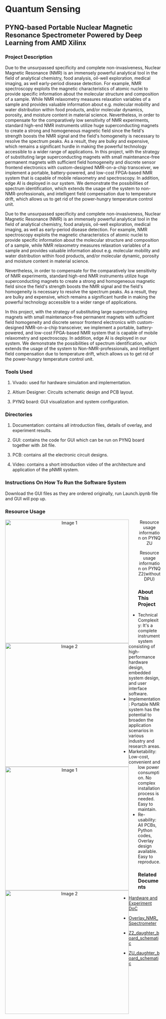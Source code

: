# Quantum Sensing
## PYNQ-based Portable Nuclear Magnetic Resonance Spectrometer Powered by Deep Learning from AMD Xilinx

### Project Description


Due to the unsurpassed specificity and complete non-invasiveness, Nuclear Magnetic Resonance (NMR) is an immensely powerful analytical tool in the field of analytical chemistry, food analysis, oil-well exploration, medical imaging, as well early-period disease detection. For example, NMR spectroscopy exploits the magnetic characteristics of atomic nuclei to provide specific information about the molecular structure and composition of a sample. While NMR relaxometry measures relaxation variables of a sample and provides valuable information about e.g. molecular mobility and water distribution within food products, and/or molecular dynamics, porosity, and moisture content in material science.
Nevertheless, in order to compensate for the comparatively low sensitivity of NMR experiments, standard high-end NMR instruments utilize huge superconducting magnets to create a strong and homogeneous magnetic field since the field's strength boosts the NMR signal and the field's homogeneity is necessary to resolve the spectrum peaks. As a result, they are bulky and expensive, which remains a significant hurdle in making the powerful technology accessible to a wider range of applications. 
In this project, with the strategy of substituting large superconducting magnets with small maintenance-free permanent magnets with sufficient field homogeneity and discrete sensor frontend electronics with custom-designed NMR-on-a-chip transceiver, we implement a portable, battery-powered, and low-cost FPGA-based NMR system that is capable of mobile relaxometry and spectroscopy. In addition, edge AI is deployed in our system. We demonstrate the possibilities of spectrum identification, which extends the usage of the system to non-NMR-professionals, and intelligent field compensation due to temperature drift, which allows us to get rid of the power-hungry temperature control unit.  

Due to the unsurpassed specificity and complete non-invasiveness, Nuclear Magnetic Resonance (NMR) is an immensely powerful analytical tool in the field of analytical chemistry, food analysis, oil-well exploration, medical imaging, as well as early-period disease detection. For example, NMR spectroscopy exploits the magnetic characteristics of atomic nuclei to provide specific information about the molecular structure and composition of a sample, while NMR relaxometry measures relaxation variables of a sample and provides valuable information about e.g. molecular mobility and water distribution within food products, and/or molecular dynamic, porosity and moisture content in material science.

Nevertheless, in order to compensate for the comparatively low sensitivity of NMR experiments, standard high-end NMR instruments utilize huge superconducting magnets to create a strong and homogeneous magnetic field since the field's strength boosts the NMR signal and the field's homogeneity is necessary to resolve the spectrum peaks. As a result, they are bulky and expensive, which remains a significant hurdle in making the powerful technology accessible to a wider range of applications.

In this project, with the strategy of substituting large superconducting magnets with small maintenance-free permanent magnets with sufficient field homogeneity and discrete sensor frontend electronics with custom-designed NMR-on-a-chip transceiver, we implement a portable, battery-powered, and low-cost FPGA-based NMR system that is capable of mobile relaxometry and spectroscopy. In addition, edge AI is deployed in our system. We demonstrate the possibilities of spectrum identification, which extends the usage of the system to Non-NMR-professionals, and intelligent field compensation due to temperature drift, which allows us to get rid of the power-hungry temperature control unit. 

### Tools Used
1. Vivado: used for hardware simulation and implementation.
   
2. Altium Designer: Circuits schematic design and PCB layout.

3. PYNQ board: GUI visualization and system configuration.
### Directories
1. Documentation: contains all introduction files, details of overlay, and experiment results.
   
2. GUI: contains the code for GUI which can be run on PYNQ board together with .bit file.
   
3. PCB: contains all  the electronic circuit designs.
   
4. Video: contains a short introduction video of the architecture and application of the pNMR system.
### Instructions On How To Run the Software System
Download the GUI files as they are ordered originally, run Launch.ipynb file and GUI will pop up.
 
### Resource Usage
 
<div align=center>
    <img src="https://github.com/unizhibin/NMR-spectrometer/blob/main/AMD_Xilinx_Challenge_final/Documentation/Overlay%20Usage%20Percentage.PNG" width="400" alt="Image 1" style="float: left; margin-right: 30px;">
    <img src="https://github.com/unizhibin/NMR-spectrometer/blob/main/AMD_Xilinx_Challenge_final/Documentation/Overlay%20Usage.PNG" width="400" alt="Image 2" style="float: left;">
</div align=center>
<p align="center">Resource usage information on PYNQ ZU</p>

<div align=center>
    <img src="https://github.com/unizhibin/Xilinx_Open_Hardware_2023/blob/main/Documentation/FPGA%20Usage/PYNQ_Z2/Overlay%20Usage%20Percentage.PNG" width="400" alt="Image 1" style="float: left; margin-right: 30px;">
    <img src="https://github.com/unizhibin/Xilinx_Open_Hardware_2023/blob/main/Documentation/FPGA%20Usage/PYNQ_Z2/Overlay%20Usage.PNG" width="400" alt="Image 2" style="float: left;">
</div align=center>
<p align="center">Resource usage information on PYNQ Z2(without DPU)</p>

### About This Project
- Technical Complexity: It's a complete instrument system consisting of high-performance hardware design, embedded system design, and user interface software.
- Implementation: Portable NMR system has the potential to broaden the application scenarios in various industry and research areas.
- Marketability: Low-cost, convenient and low power consumption. No complex installation process is needed. Easy to maintain.
- Re-usability: All PCBs, Python codes, Overlay design available. Easy to reproduce.

### Related Documents
- [Hardware and Experiment DoC](https://github.com/unizhibin/Xilinx_Open_Hardware_2023/tree/main/Documentation/Hardware%20and%20Experiment%20DoC.pdf)

- [Overlay_NMR_Spectrometer](https://github.com/unizhibin/Xilinx_Open_Hardware_2023/blob/main/Documentation/Overlay_NMR_Spectrometer.pdf)

- [Z2_daughter_board_schematic](https://github.com/unizhibin/Xilinx_Open_Hardware_2023/blob/main/Documentation/Z2_daughter_board_schematic.pdf)

- [ZU_daughter_board_schematic](https://github.com/unizhibin/Xilinx_Open_Hardware_2023/blob/main/Documentation/ZU_daughter_board_schematic.pdf)
